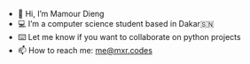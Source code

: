 - 👋 Hi, I’m Mamour Dieng
- 💻 I’m a computer science student based in Dakar🇸🇳
- ⌨️ Let me know if you want to collaborate on python projects
- 📫 How to reach me: me@mxr.codes


<!---
mamour-dx/mamour-dx is a ✨ special ✨ repository because its `README.md` (this file) appears on your GitHub profile.
You can click the Preview link to take a look at your changes.
--->
